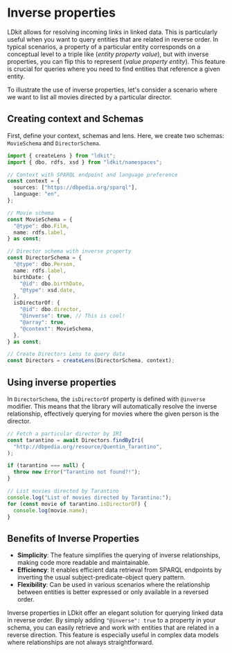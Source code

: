 # Inverse properties

LDkit allows for resolving incoming links in linked data. This is particularly
useful when you want to query entities that are related in reverse order. In
typical scenarios, a property of a particular entity corresponds on a conceptual
level to a triple like (_entity property value_), but with inverse properties,
you can flip this to represent (_value property entity_). This feature is
crucial for queries where you need to find entities that reference a given
entity.

To illustrate the use of inverse properties, let's consider a scenario where we
want to list all movies directed by a particular director.

## Creating context and Schemas

First, define your context, schemas and lens. Here, we create two schemas:
`MovieSchema` and `DirectorSchema`.

```typescript
import { createLens } from "ldkit";
import { dbo, rdfs, xsd } from "ldkit/namespaces";

// Context with SPARQL endpoint and language preference
const context = {
  sources: ["https://dbpedia.org/sparql"],
  language: "en",
};

// Movie schema
const MovieSchema = {
  "@type": dbo.Film,
  name: rdfs.label,
} as const;

// Director schema with inverse property
const DirectorSchema = {
  "@type": dbo.Person,
  name: rdfs.label,
  birthDate: {
    "@id": dbo.birthDate,
    "@type": xsd.date,
  },
  isDirectorOf: {
    "@id": dbo.director,
    "@inverse": true, // This is cool!
    "@array": true,
    "@context": MovieSchema,
  },
} as const;

// Create Directors Lens to query data
const Directors = createLens(DirectorSchema, context);
```

## Using inverse properties

In `DirectorSchema`, the `isDirectorOf` property is defined with `@inverse`
modifier. This means that the library will automatically resolve the inverse
relationship, effectively querying for movies where the given person is the
director.

```typescript
// Fetch a particular director by IRI
const tarantino = await Directors.findByIri(
  "http://dbpedia.org/resource/Quentin_Tarantino",
);

if (tarantino === null) {
  throw new Error("Tarantino not found?!");
}

// List movies directed by Tarantino
console.log("List of movies directed by Tarantino:");
for (const movie of tarantino.isDirectorOf) {
  console.log(movie.name);
}
```

## Benefits of Inverse Properties

- **Simplicity**: The feature simplifies the querying of inverse relationships,
  making code more readable and maintainable.
- **Efficiency**: It enables efficient data retrieval from SPARQL endpoints by
  inverting the usual subject-predicate-object query pattern.
- **Flexibility**: Can be used in various scenarios where the relationship
  between entities is better expressed or only available in a reversed order.

Inverse properties in LDkit offer an elegant solution for querying linked data
in reverse order. By simply adding `"@inverse": true` to a property in your
schema, you can easily retrieve and work with entities that are related in a
reverse direction. This feature is especially useful in complex data models
where relationships are not always straightforward.
